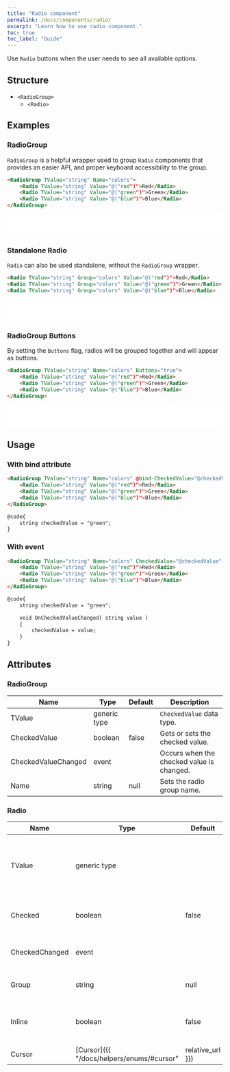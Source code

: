 ```yaml
---
title: "Radio component"
permalink: /docs/components/radio/
excerpt: "Learn how to use radio component."
toc: true
toc_label: "Guide"
---
```


Use `Radio` buttons when the user needs to see all available options.

## Structure

- `<RadioGroup>`
  - `<Radio>`

## Examples

### RadioGroup

`RadioGroup` is a helpful wrapper used to group `Radio` components that provides an easier API, and proper keyboard accessibility to the group.

```html
<RadioGroup TValue="string" Name="colors">
    <Radio TValue="string" Value="@("red")">Red</Radio>
    <Radio TValue="string" Value="@("green")">Green</Radio>
    <Radio TValue="string" Value="@("blue")">Blue</Radio>
</RadioGroup>
```

<iframe src="/examples/forms/radio-group/" frameborder="0" scrolling="no" style="width:100%;height:50px;"></iframe>

### Standalone Radio

`Radio` can also be used standalone, without the `RadioGroup` wrapper.

```html
<Radio TValue="string" Group="colors" Value="@("red")">Red</Radio>
<Radio TValue="string" Group="colors" Value="@("green")">Green</Radio>
<Radio TValue="string" Group="colors" Value="@("blue")">Blue</Radio>
```

<iframe src="/examples/forms/radio-standalone/" frameborder="0" scrolling="no" style="width:100%;height:50px;"></iframe>

### RadioGroup Buttons

By setting the `Buttons` flag, radios will be grouped together and will appear as buttons.

```html
<RadioGroup TValue="string" Name="colors" Buttons="true">
    <Radio TValue="string" Value="@("red")">Red</Radio>
    <Radio TValue="string" Value="@("green")">Green</Radio>
    <Radio TValue="string" Value="@("blue")">Blue</Radio>
</RadioGroup>
```

<iframe src="/examples/forms/radio-group-buttons/" frameborder="0" scrolling="no" style="width:100%;height:50px;"></iframe>

## Usage

### With bind attribute

```html
<RadioGroup TValue="string" Name="colors" @bind-CheckedValue="@checkedValue">
    <Radio TValue="string" Value="@("red")">Red</Radio>
    <Radio TValue="string" Value="@("green")">Green</Radio>
    <Radio TValue="string" Value="@("blue")">Blue</Radio>
</RadioGroup>

@code{
    string checkedValue = "green";
}
```

### With event

```html
<RadioGroup TValue="string" Name="colors" CheckedValue="@checkedValue" CheckedValueChanged="@OnCheckedValueChanged">
    <Radio TValue="string" Value="@("red")">Red</Radio>
    <Radio TValue="string" Value="@("green")">Green</Radio>
    <Radio TValue="string" Value="@("blue")">Blue</Radio>
</RadioGroup>

@code{
    string checkedValue = "green";

    void OnCheckedValueChanged( string value )
    {
        checkedValue = value;
    }
}
```

## Attributes

### RadioGroup

| Name                    | Type                                                                       | Default      | Description                                                                           |
|-------------------------|----------------------------------------------------------------------------|--------------|---------------------------------------------------------------------------------------|
| TValue                  | generic type                                                               |              | `CheckedValue` data type.                                                             |
| CheckedValue            | boolean                                                                    | false        | Gets or sets the checked value.                                                       |
| CheckedValueChanged     | event                                                                      |              | Occurs when the checked value is changed.                                             |
| Name                    | string                                                                     | null         | Sets the radio group name.                                                            |

### Radio

| Name                    | Type                                                                       | Default      | Description                                                                           |
|-------------------------|----------------------------------------------------------------------------|--------------|---------------------------------------------------------------------------------------|
| TValue                  | generic type                                                               |              | Data type of `Checked` value. Support types are `bool` and `bool?`.                   |
| Checked                 | boolean                                                                    | false        | Gets or sets the checked flag.                                                        |
| CheckedChanged          | event                                                                      |              | Occurs when the check state is changed.                                               |
| Group                   | string                                                                     | null         | Sets the radio group name.                                                            |
| Inline                  | boolean                                                                    | false        | Group radios on the same horizontal row.                                              |
| Cursor                  | [Cursor]({{ "/docs/helpers/enums/#cursor" | relative_url }})               | `Default`    | Defines the mouse cursor based on the behavior by the current CSS framework.          |